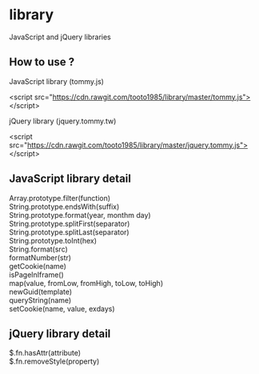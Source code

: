 library
=======

JavaScript and jQuery libraries


How to use ?
------------
JavaScript library (tommy.js)

&lt;script src="https://cdn.rawgit.com/tooto1985/library/master/tommy.js"></script&gt;

jQuery library (jquery.tommy.tw)

&lt;script src="https://cdn.rawgit.com/tooto1985/library/master/jquery.tommy.js"></script&gt;



JavaScript library detail
-------------------------

Array.prototype.filter(function)<br>
String.prototype.endsWith(suffix)<br>
String.prototype.format(year, monthm day)<br>
String.prototype.splitFirst(separator)<br>
String.prototype.splitLast(separator)<br>
String.prototype.toInt(hex)<br>
String.format(src)<br>
formatNumber(str)<br>
getCookie(name)<br>
isPageInIframe()<br>
map(value, fromLow, fromHigh, toLow, toHigh)<br>
newGuid(template)<br>
queryString(name)<br>
setCookie(name, value, exdays)<br>



jQuery library detail
---------------------

$.fn.hasAttr(attribute)<br>
$.fn.removeStyle(property)<br> 

